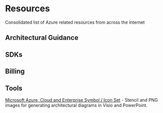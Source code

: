 # Resources

Consolidated list of Azure related resources from across the internet

## Architectural Guidance

## SDKs

## Billing

## Tools
[Microsoft Azure, Cloud and Enterprise Symbol / Icon Set](https://www.microsoft.com/en-us/download/details.aspx?id=41937) - Stencil and PNG images for generating architectural diagrams in Visio and PowerPoint.
 
